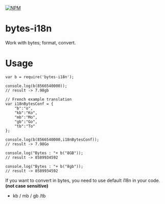 [![NPM](https://nodei.co/npm/bytes-i18n.png?downloads=true&stars=true)](https://nodei.co/npm/bytes-i18n/)

**bytes-i18n**
===================

Work with bytes; format, convert.

**Usage**
=========

    var b = require('bytes-i18n');

    console.log(b(8566540000));
    // result -> 7.98gb

    // French example translation
    var i18nBytesConf = {
        "b":"o",
        "kb":"Ko",
        "mb":"Mo",
        "gb":"Go",
        "tb":"To"
    };

    console.log(b(8566540000,i18nBytesConf));
    // result -> 7.98Go

    console.log("Bytes : "+ b("8GB"));
    // result -> 8589934592

    console.log("Bytes : "+ b("8gb"));
    // result -> 8589934592


If you want to convert in bytes, you need to use default i18n in your code. **(not case sensitive)**

* kb / mb / gb /tb
